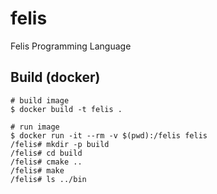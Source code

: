 # felis
Felis Programming Language

## Build (docker)
```shell
# build image
$ docker build -t felis .

# run image
$ docker run -it --rm -v $(pwd):/felis felis
/felis# mkdir -p build
/felis# cd build
/felis# cmake ..
/felis# make
/felis# ls ../bin
```
